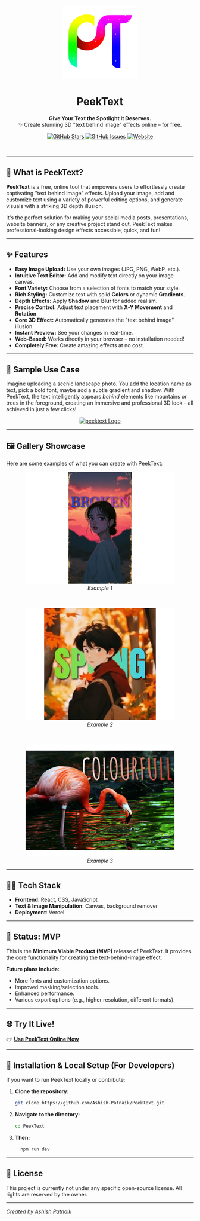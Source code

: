 <p align="center">
  <img src="./public/logo.png" alt="PeekText Logo" width="200"/>
</p>

<h1 align="center">PeekText</h1>

<p align="center">
  <b>Give Your Text the Spotlight it Deserves.</b><br>
  ✨ Create stunning 3D "text behind image" effects online – for free.
</p>

<p align="center">
  <a href="https://github.com/Ashish-Patnaik/PeekText">
    <img src="https://img.shields.io/github/stars/Ashish-Patnaik/CompressQuick?style=social" alt="GitHub Stars">
  </a>
  <a href="https://github.com/Ashish-Patnaik/PeekText/issues">
    <img src="https://img.shields.io/github/issues/Ashish-Patnaik/CompressQuick" alt="GitHub Issues">
  </a>
  <a href="https://peek-text.vercel.app/">
    <img src="https://img.shields.io/badge/Website-Online-brightgreen" alt="Website">
  </a>
</p>

<br>

---

## 🚀 What is PeekText?

**PeekText** is a free, online tool that empowers users to effortlessly create captivating "text behind image" effects. Upload your image, add and customize text using a variety of powerful editing options, and generate visuals with a striking 3D depth illusion.

It's the perfect solution for making your social media posts, presentations, website banners, or any creative project stand out. PeekText makes professional-looking design effects accessible, quick, and fun!

---

## ✨ Features

* **Easy Image Upload:** Use your own images (JPG, PNG, WebP, etc.).
* **Intuitive Text Editor:** Add and modify text directly on your image canvas.
* **Font Variety:** Choose from a selection of fonts to match your style.
* **Rich Styling:** Customize text with solid **Colors** or dynamic **Gradients**.
* **Depth Effects:** Apply **Shadow** and **Blur** for added realism.
* **Precise Control:** Adjust text placement with **X-Y Movement** and **Rotation**.
* **Core 3D Effect:** Automatically generates the "text behind image" illusion.
* **Instant Preview:** See your changes in real-time.
* **Web-Based:** Works directly in your browser – no installation needed!
* **Completely Free:** Create amazing effects at no cost.

---

## 🌈 Sample Use Case

Imagine uploading a scenic landscape photo. You add the location name as text, pick a bold font, maybe add a subtle gradient and shadow. With PeekText, the text intelligently appears *behind* elements like mountains or trees in the foreground, creating an immersive and professional 3D look – all achieved in just a few clicks!

<p align="center">
  <a href="https://compress-quick.vercel.app/">
    <img src="https://github.com/user-attachments/assets/1e2378f9-aa8c-40de-8ca7-8ac8c4f7f259" alt="peektext Logo" width="250">
  </a>
</p>



---

## 🖼️ Gallery Showcase

Here are some examples of what you can create with PeekText:


<p align="center">
  <img src="./public/images p/PeekText_broken.png" alt="PeekText Example 1" width="400"/>
  <br><em>Example 1</em>
</p>
<br>

<p align="center">
  <img src="./public/images p/PeekText_spring.png" alt="PeekText Example 2" width="400"/>
  <br><em>Example 2</em>
</p>
<br>
<p align="center">
  <img src="./public/images p/PeekText_colourfull.png" alt="PeekText Example 3" width="400"/>
  <br><em>Example 3</em>
</p>


---

## 🧑‍💻 Tech Stack 

* **Frontend**: React, CSS, JavaScript
* **Text & Image Manipulation**: Canvas, background remover
* **Deployment**: Vercel

---

## 🚧 Status: MVP

This is the **Minimum Viable Product (MVP)** release of PeekText. It provides the core functionality for creating the text-behind-image effect.

**Future plans include:**
* More fonts and customization options.
* Improved masking/selection tools.
* Enhanced performance.
* Various export options (e.g., higher resolution, different formats).

---

## 🌐 Try It Live!

👉 **[Use PeekText Online Now](https://peek-text.vercel.app/)**

---

## 📂 Installation & Local Setup (For Developers)

If you want to run PeekText locally or contribute:

1.  **Clone the repository:**
    ```bash
    git clone https://github.com/Ashish-Patnaik/PeekText.git
    ```
2.  **Navigate to the directory:**
    ```bash
    cd PeekText
    ```
3.  **Then:**
    ```bash
      npm run dev
    ```

---

## 📄 License

This project is currently not under any specific open-source license. All rights are reserved by the owner.

---

*Created by [Ashish Patnaik](https://github.com/Ashish-Patnaik)*
